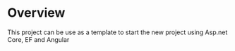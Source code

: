 # Overview
This project can be use as a template to start the new project using Asp.net Core, EF and Angular
